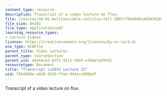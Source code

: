 ```yaml
---
content_type: resource
description: Transcript of a video lecture on flux.
file: /courses/18-02-multivariable-calculus-fall-2007/f5b4846ea0203528ffe4944ccc09dbdf_18_022007L23.pdf
file_size: 84191
file_type: application/pdf
learning_resource_types:
- Lecture Videos
license: https://creativecommons.org/licenses/by-nc-sa/4.0/
ocw_type: OCWFile
parent_title: Video Lectures
parent_type: CourseSection
parent_uid: d4e54c63-63f2-9211-5697-e70de7a59fd1
resourcetype: Document
title: "Transcript \u2013 Lecture 23"
uid: f5b4846e-a020-3528-ffe4-944ccc09dbdf
---
```

Transcript of a video lecture on flux.